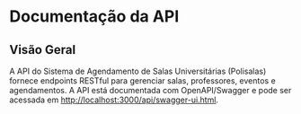 # Documentação da API

## Visão Geral

A API do Sistema de Agendamento de Salas Universitárias (Polisalas) fornece endpoints RESTful para gerenciar salas, professores, eventos e agendamentos. A API está documentada com OpenAPI/Swagger e pode ser acessada em <a href="http://localhost:3000/api/swagger-ui.html" target="_BLANK">http://localhost:3000/api/swagger-ui.html</a>.


